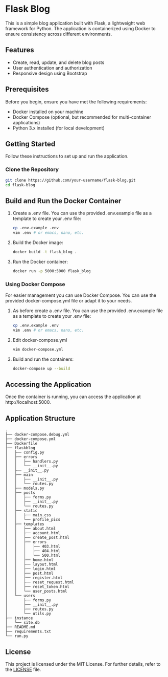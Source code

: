 # Flask Blog

This is a simple blog application built with Flask, a lightweight web framework for Python. The application is containerized using Docker to ensure consistency across different environments.

## Features

- Create, read, update, and delete blog posts
- User authentication and authorization
- Responsive design using Bootstrap

## Prerequisites

Before you begin, ensure you have met the following requirements:

- Docker installed on your machine
- Docker Compose (optional, but recommended for multi-container applications)
- Python 3.x installed (for local development)

## Getting Started

Follow these instructions to set up and run the application.

### Clone the Repository

```bash
git clone https://github.com/your-username/flask-blog.git
cd flask-blog
```

## Build and Run the Docker Container

1. Create a .env file. You can use the provided .env.example file as a   template to create your .env file:
    ```bash
    cp .env.example .env
    vim .env # or emacs, nano, etc.
    ```

2. Build the Docker image:

    ```bash
    docker build -t flask_blog .
    ```

3. Run the Docker container:

    ```bash
    docker run -p 5000:5000 flask_blog
    ```

### Using Docker Compose

For easier management you can use Docker Compose. You can use the provided docker-compose.yml file or adapt it to your needs.

1. As before create a .env file. You can use the provided .env.example file as a   template to create your .env file:
   
    ```bash
    cp .env.example .env
    vim .env # or emacs, nano, etc.
    ```

2. Edit docker-compose.yml
   
   ```bash
   vim docker-compose.yml
   ```

3. Build and run the containers:

    ```bash
    docker-compose up --build
    ```

## Accessing the Application

Once the container is running, you can access the application at http://localhost:5000.

## Application Structure

```
.
├── docker-compose.debug.yml
├── docker-compose.yml
├── Dockerfile
├── flaskblog
│   ├── config.py
│   ├── errors
│   │   ├── handlers.py
│   │   └── __init__.py
│   ├── __init__.py
│   ├── main
│   │   ├── __init__.py
│   │   └── routes.py
│   ├── models.py
│   ├── posts
│   │   ├── forms.py
│   │   ├── __init__.py
│   │   └── routes.py
│   ├── static
│   │   ├── main.css
│   │   └── profile_pics
│   ├── templates
│   │   ├── about.html
│   │   ├── account.html
│   │   ├── create_post.html
│   │   ├── errors
│   │   │   ├── 403.html
│   │   │   ├── 404.html
│   │   │   └── 500.html
│   │   ├── home.html
│   │   ├── layout.html
│   │   ├── login.html
│   │   ├── post.html
│   │   ├── register.html
│   │   ├── reset_request.html
│   │   ├── reset_token.html
│   │   └── user_posts.html
│   └── users
│       ├── forms.py
│       ├── __init__.py
│       ├── routes.py
│       └── utils.py
├── instance
│   └── site.db
├── README.md
├── requirements.txt
└── run.py
```

## License

This project is licensed under the MIT License. For further details, refer to the [LICENSE](LICENSE) file.
